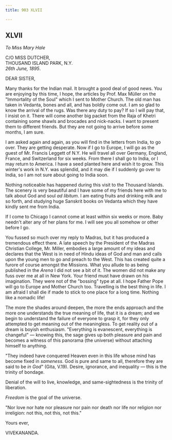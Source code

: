 ```yaml
---
title: 903 XLVII

---
```

  

  
  
  
  


## XLVII

*To Miss Mary Hale*

C/O MISS DUTCHER,  
THOUSAND ISLAND PARK, N.Y.  
*26th June, 1895*.

DEAR SISTER,

Many thanks for the Indian mail. It brought a good deal of good news.
You are enjoying by this time, I hope, the articles by Prof. Max Müller
on the "Immortality of the Soul" which I sent to Mother Church. The old
man has taken in Vedanta, bones and all, and has boldly come out. I am
so glad to know the arrival of the rugs. Was there any duty to pay? If
so I will pay that, I insist on it. There will come another big packet
from the Raja of Khetri containing some shawls and brocades and
nick-nacks. I want to present them to different friends. But they are
not going to arrive before some months, I am sure.

I am asked again and again, as you will find in the letters from India,
to go over. They are getting desperate. Now if I go to Europe, I will go
as the guest of Mr. Francis Leggett of N.Y. He will travel all over
Germany, England, France, and Switzerland for six weeks. From there I
shall go to India, or I may return to America. I have a seed planted
here and wish it to grow. This winter's work in N.Y. was splendid, and
it may die if I suddenly go over to India, so I am not sure about going
to India soon.

Nothing noticeable has happened during this visit to the Thousand
Islands. The scenery is very beautiful and I have some of my friends
here with me to talk about God and soul *ad libitum*. I am eating fruits
and drinking milk and so forth, and studying huge Sanskrit books on
Vedanta which they have kindly sent me from India.

If I come to Chicago I cannot come at least within six weeks or more.
Baby needn't alter any of her plans for me. I will see you all somehow
or other before I go.

You fussed so much over my reply to Madras, but it has produced a
tremendous effect there. A late speech by the President of the Madras
Christian College, Mr. Miller, embodies a large amount of my ideas and
declares that the West is in need of Hindu ideas of God and man and
calls upon the young men to go and preach to the West. This has created
quite a furore of course amongst the Missions. What you allude to as
being published in the *Arena* I did not see a bit of it. The women did
not make any fuss over me at all in New York. Your friend must have
drawn on his imagination. They were not of the "bossing" type at all. I
hope Father Pope will go to Europe and Mother Church too. Travelling is
the best thing in life. I am afraid I shall die if made to stick to one
place for a long time. Nothing like a nomadic life!

The more the shades around deepen, the more the ends approach and the
more one understands the true meaning of life, that it is a dream; and
we begin to understand the failure of everyone to grasp it, for they
only attempted to get meaning out of the meaningless. To get reality out
of a dream is boyish enthusiasm. "Everything is evanescent, everything
is changeful" — knowing this, the sage gives up both pleasure and pain
and becomes a witness of this panorama (the universe) without attaching
himself to anything.

"They indeed have conquered Heaven even in this life whose mind has
become fixed in *sameness*. God is pure and same to all, therefore they
are said to be *in God*" (Gita, V.19). Desire, ignorance, and inequality
— this is the trinity of bondage.

Denial of the will to live, knowledge, and same-sightedness is the
trinity of liberation.

*Freedom* is the goal of the universe.

"Nor love nor hate nor pleasure nor pain nor death nor life nor religion
nor irreligion: not this, not this, not this." 

Yours ever,

VIVEKANANDA.